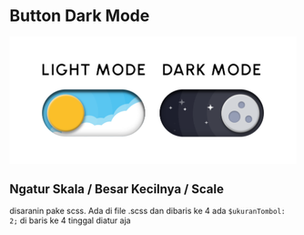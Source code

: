 # Button Dark Mode
![tes](thumb.png)

## Ngatur Skala / Besar Kecilnya / Scale
disaranin pake scss. Ada di file .scss dan dibaris ke 4 ada 
`$ukuranTombol: 2;` di baris ke 4 tinggal diatur aja
